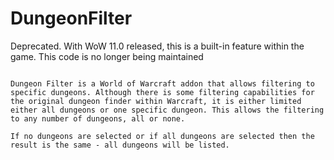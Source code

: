 # DungeonFilter

Deprecated. With WoW 11.0 released, this is a built-in feature within the game. This code is no longer being maintained

~~~~~~~~~~~~~~~~~~~~~~~~~~~~

Dungeon Filter is a World of Warcraft addon that allows filtering to specific dungeons. Although there is some filtering capabilities for the original dungeon finder within Warcraft, it is either limited either all dungeons or one specific dungeon. This allows the filtering to any number of dungeons, all or none.

If no dungeons are selected or if all dungeons are selected then the result is the same - all dungeons will be listed.

